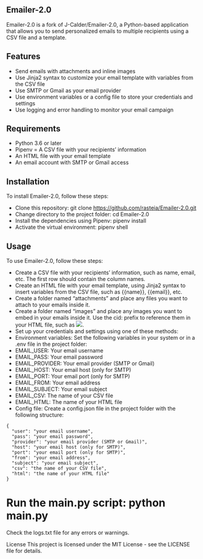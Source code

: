 ## Emailer-2.0
Emailer-2.0 is a fork of J-Calder/Emailer-2.0, a Python-based application that allows you to send personalized emails to multiple recipients using a CSV file and a template.

## Features
- Send emails with attachments and inline images
- Use Jinja2 syntax to customize your email template with variables from the CSV file
- Use SMTP or Gmail as your email provider
- Use environment variables or a config file to store your credentials and settings
- Use logging and error handling to monitor your email campaign

## Requirements
- Python 3.6 or later
- Pipenv
= A CSV file with your recipients’ information
- An HTML file with your email template
- An email account with SMTP or Gmail access

## Installation
To install Emailer-2.0, follow these steps:

- Clone this repository: git clone https://github.com/rasteia/Emailer-2.0.git
- Change directory to the project folder: cd Emailer-2.0
- Install the dependencies using Pipenv: pipenv install
- Activate the virtual environment: pipenv shell

## Usage
To use Emailer-2.0, follow these steps:

- Create a CSV file with your recipients’ information, such as name, email, etc. The first row should contain the column names.
- Create an HTML file with your email template, using Jinja2 syntax to insert variables from the CSV file, such as {{name}}, {{email}}, etc.
- Create a folder named “attachments” and place any files you want to attach to your emails inside it.
- Create a folder named “images” and place any images you want to embed in your emails inside it. Use the cid: prefix to reference them in your HTML file, such as <img src="cid:image.jpg">.
- Set up your credentials and settings using one of these methods:
- Environment variables: Set the following variables in your system or in a .env file in the project folder:
- EMAIL_USER: Your email username
- EMAIL_PASS: Your email password
- EMAIL_PROVIDER: Your email provider (SMTP or Gmail)
- EMAIL_HOST: Your email host (only for SMTP)
- EMAIL_PORT: Your email port (only for SMTP)
- EMAIL_FROM: Your email address
- EMAIL_SUBJECT: Your email subject
- EMAIL_CSV: The name of your CSV file
- EMAIL_HTML: The name of your HTML file
- Config file: Create a config.json file in the project folder with the following structure:
```
{
  "user": "your email username",
  "pass": "your email password",
  "provider": "your email provider (SMTP or Gmail)",
  "host": "your email host (only for SMTP)",
  "port": "your email port (only for SMTP)",
  "from": "your email address",
  "subject": "your email subject",
  "csv": "the name of your CSV file",
  "html": "the name of your HTML file"
}
```

# Run the main.py script: python main.py
Check the logs.txt file for any errors or warnings.

License
This project is licensed under the MIT License - see the LICENSE file for details.
